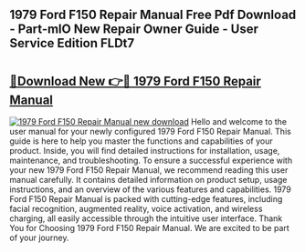 ## 1979 Ford F150 Repair Manual Free Pdf Download - Part-mlO New Repair Owner Guide - User Service Edition FLDt7

# <h2><a href="http://bc42292.oget.top/?id=1979+Ford+F150+Repair+Manual">🔗Download New 👉🔴 1979 Ford F150 Repair Manual</a></h2>

[![1979 Ford F150 Repair Manual new download](https://i.imgur.com/5g1atiW.png)](http://bc42292.oget.top/?id=1979+Ford+F150+Repair+Manual)
Hello and welcome to the user manual for your newly configured 1979 Ford F150 Repair Manual. This guide is here to help you master the functions and capabilities of your product. Inside, you will find detailed instructions for installation, usage, maintenance, and troubleshooting. To ensure a successful experience with your new 1979 Ford F150 Repair Manual, we recommend reading this user manual carefully. It contains detailed information on product setup, usage instructions, and an overview of the various features and capabilities. 1979 Ford F150 Repair Manual is packed with cutting-edge features, including facial recognition, augmented reality, voice activation, and wireless charging, all easily accessible through the intuitive user interface. Thank You for Choosing 1979 Ford F150 Repair Manual. We are excited to be part of your journey.
